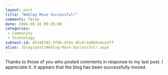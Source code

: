 ```yaml
---
layout: post
title: "Weblog Move Successful!"
comments: false
date: 2004-08-16 09:35:00
categories:
 - Community
 - Technology
subtext-id: d5348702-3f08-4fda-95c0-6d884c6ce3ff
alias: /blog/post/Weblog-Move-Successful!.aspx
---
```



Thanks to those of you who posted comments in response to my last post. I appreciate it. It appears that the blog has been successfully moved. 
